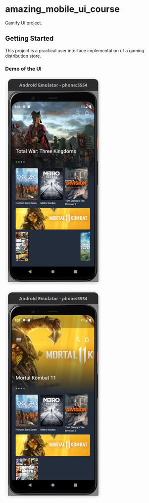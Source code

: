 # amazing_mobile_ui_course

Gamify UI project.

## Getting Started

This project is a practical user interface implementation of a gaming distribution store.

### Demo of the UI
![](assets/images/image1.png)

![](assets/images/image2.png)
